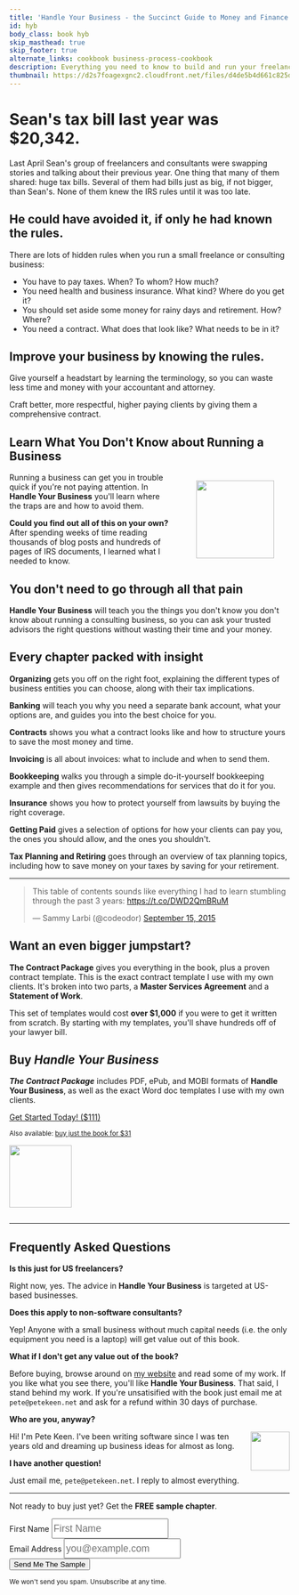 ```yaml
---
title: 'Handle Your Business - the Succinct Guide to Money and Finance for the Self-Employed'
id: hyb
body_class: book hyb
skip_masthead: true
skip_footer: true
alternate_links: cookbook business-process-cookbook
description: Everything you need to know to build and run your freelancing business.
thumbnail: https://d2s7foagexgnc2.cloudfront.net/files/d4de5b4d661c825d65d3/hyb_cover_3d_no_shadow.png
---
```


# Sean's tax bill last year was $20,342.

Last April Sean's group of freelancers and consultants were swapping stories and talking about their previous year.
One thing that many of them shared: huge tax bills. Several of them had bills just as big, if not bigger, than Sean's.
None of them knew the IRS rules until it was too late.

## He could have avoided it, if only he had known the rules.

There are lots of hidden rules when you run a small freelance or consulting business:

* You have to pay taxes. When? To whom? How much?
* You need health and business insurance. What kind? Where do you get it?
* You should set aside some money for rainy days and retirement. How? Where?
* You need a contract. What does that look like? What needs to be in it?

## Improve your business by knowing the rules.

Give yourself a headstart by learning the terminology, so you can waste less time and money with your accountant and attorney.

Craft better, more respectful, higher paying clients by giving them a comprehensive contract.

## Learn What You Don't Know about Running a Business

<div style="float: right; clear: both; margin-left: 3em; margin-right: 2em; margin-top: 1em">
  <img src="https://d2s7foagexgnc2.cloudfront.net/files/d4de5b4d661c825d65d3/hyb_cover_3d_no_shadow.png" style="width: 10em;"></img>
</div>


Running a business can get you in trouble quick if you're not paying attention. In **Handle Your Business** you'll learn where the traps are and how to avoid them.

**Could you find out all of this on your own?** After spending weeks of time reading thousands of blog posts and hundreds of pages of IRS documents, I learned what I needed to know.

## You don't need to go through all that pain

**Handle Your Business** will teach you the things you don't know you don't know about running a consulting business, so you can ask your trusted advisors the right questions without wasting their time and your money.

## Every chapter packed with insight

**Organizing** gets you off on the right foot, explaining the different types of business entities you can choose, along with their tax implications.

**Banking** will teach you why you need a separate bank account, what your options are, and guides you into the best choice for you.

**Contracts** shows you what a contract looks like and how to structure yours to save the most money and time.

**Invoicing** is all about invoices: what to include and when to send them.

**Bookkeeping** walks you through a simple do-it-yourself bookkeeping example and then gives recommendations for services that do it for you.

**Insurance** shows you how to protect yourself from lawsuits by buying the right coverage.

**Getting Paid** gives a selection of options for how your clients can pay you, the ones you should allow, and the ones you shouldn't.

**Tax Planning and Retiring** goes through an overview of tax planning topics, including how to save money on your taxes by saving for your retirement.

<hr>

<div style="margin-left: auto; margin-right: auto; width: 500px; margin-bottom: 2em">

<blockquote class="twitter-tweet" data-cards="hidden" lang="en"><p lang="en" dir="ltr">This table of contents sounds like everything I had to learn stumbling through the past 3 years: <a href="https://t.co/DWD2QmBRuM">https://t.co/DWD2QmBRuM</a></p>&mdash; Sammy Larbi (@codeodor) <a href="https://twitter.com/codeodor/status/643870903030390784">September 15, 2015</a></blockquote>
<script async src="//platform.twitter.com/widgets.js" charset="utf-8"></script>
</div>

## Want an even bigger jumpstart?

**The Contract Package** gives you everything in the book, plus a proven contract template. This is the exact contract template I use with my own clients. It's broken into two parts, a **Master Services Agreement** and a **Statement of Work**.

This set of templates would cost **over $1,000** if you were to get it written from scratch. By starting with my templates, you'll shave hundreds off of your lawyer bill.

  <div class="row">
    <div class="col-sm-12">
      <h2>Buy <em>Handle Your Business</em></h2>
    </div>
    <div class="col-sm-8">
    <p><strong><em>The Contract Package</em></strong> includes PDF, ePub, and MOBI formats of <strong>Handle Your Business</strong>, as well as the exact Word doc templates I use with my own clients.</p>
      <p><a href="https://gumroad.com/l/xqmZ?wanted=true" class="btn btn-lg btn-success" style="width: 100%">Get Started Today! ($111) </a></p>
      <p><small>Also available: <a href="https://gumroad.com/l/topA?wanted=true">buy just the book for $31</a></small></p>
    </div>
    <div class="col-sm-4 center">
      <a href="https://gumroad.com/l/xqmZ?wanted=true"><img src="https://d2s7foagexgnc2.cloudfront.net/files/d4de5b4d661c825d65d3/hyb_cover_3d_no_shadow.png" style="width: 8em; margin-bottom: 1em"></img></a>
    </div>
  </div>

<hr>

## Frequently Asked Questions

**Is this just for US freelancers?**

Right now, yes. The advice in **Handle Your Business** is targeted at US-based businesses.

**Does this apply to non-software consultants?**

Yep! Anyone with a small business without much capital needs (i.e. the only equipment you need is a laptop) will get value out of this book.

**What if I don't get any value out of the book?**

Before buying, browse around on <a href="https://www.petekeen.net">my website</a> and read some of my work. If you like what you see there, you'll like **Handle Your Business**. That said, I stand behind my work. If you're unsatisified with the book just email me at `pete@petekeen.net` and ask for a refund within 30 days of purchase.

**Who are you, anyway?**

<img src="https://d2s7foagexgnc2.cloudfront.net/files/afe3b485fe17d72e13bd/me.png" class="thumbnail" style="width: 5em; float: right; clear: both">

Hi! I'm Pete Keen. I've been writing software since I was ten years old and dreaming up business ideas for almost as long.

**I have another question!**

Just email me, `pete@petekeen.net`. I reply to almost everything.

<hr>

<div class="well">
<div class="center">
  <p>Not ready to buy just yet? Get the <strong>FREE sample chapter</strong>.</p>
  <form action="https://www.getdrip.com/forms/8653666/submissions" method="POST" role="form" class="form-inline" style="margin-top: 0.5em;" data-drip-embedded-form="8653666">
    <div class="form-group">
      <label class="sr-only" for="first-name">First Name</label>
      <input id="first-name" type="text" class="sans" style="font-size: 17.5px; height: 36px; width: 12em; line-height: 22px;" name="fields[name]" placeholder="First Name"></input>
    </div>
    <div class="form-group">
      <label class="sr-only" for="email-address">Email Address</label>
      <input id="email-address" type="email" class="sans" style="font-size: 17.5px; height: 36px; width: 12em; line-height: 22px;" name="fields[email]" placeholder="you@example.com"></input>
    </div>
    <input class="btn btn-warning btn-large" type="submit" value="Send Me The Sample" />
  </form>
  <small>We won't send you spam. Unsubscribe at any time.</small>
</div>
</div>



